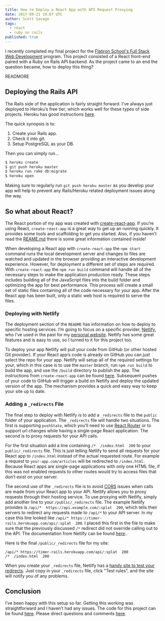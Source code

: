 ```yaml
---
title: How to Deploy a React App with API Request Proxying
date: 2017-09-21 19:07 UTC
author: Scott Savage
tags:
  - react
  - ruby on rails
published: true
---
```


I recently completed my final project for the [Flatiron School's Full Stack Web Development](https://flatironschool.com/programs/online-web-developer-career-course/) program.  This project consisted of a React front-end paired with a Ruby on Rails API backend.  As the project came to an end the question became, how to deploy this thing?

READMORE

## Deploying the Rails API
The Rails side of the application is fairly straight forward.  I’ve always just deployed to Heroku’s free tier, which works well for these types of side projects.  Heroku has good instructions [here](https://devcenter.heroku.com/articles/getting-started-with-rails5).  

The quick synopsis is to:

1. Create your Rails app.
2. Check it into git.
3. Setup PostgreSQL as your DB.

Then you can simply run…

```bash
$ heroku create
$ git push heroku master
$ heroku run rake db:migrate
$ heroku open
```

Making sure to regularly run `git push heroku master` as you develop your app will help to prevent any Rails/Heroku related deployment issues along the way.

## So what about React?
The React portion of my app was created with [create-react-app](https://github.com/facebookincubator/create-react-app).  If you’re using React, `create-react-app` is a great way to get up an running quickly.  It provides some tools and scaffolding to get you started.  Also, if you haven’t read the [REAME.md](https://github.com/facebookincubator/create-react-app/blob/master/README.md) there is some great information contained inside!

When developing a React app with `create-react-app` the `npm start` command runs the local development server and changes to files are watched and updated in the browser providing an interactive development experience.  However, for deployment a different set of steps are required.  With `create-react-app` the `npm run build` command will handle all of the necessary steps to make the application production ready.  These steps includes building all of the JavaScript files into the build folder and optimizing the app for best performance.  This process will create a small set of static files containing all of the code necessary for your app.  After the React app has been built, only a static web host is required to serve the files.

### Deploying with Netlify

The deployment section of the `README` has information on how to deploy to specific hosting services.  I’m going to focus on a specific provider, [Netlify](https://www.netlify.com/), who I’ve used in the past for my [personal website](https://www.snsavage.com).  Netlify has some great features and is easy to use, so I turned to it for this project too.  

To deploy your app Netlify will pull your code from GitHub (or other hosted Git provider).  If your React app’s code is already on GitHub you can just select the repo for your app.    Netlify will setup all of the required settings for your, which in this case is to use the `master` branch, run `npm run build` to build the app, and use the `/build` directory to publish the app.  The instructions from `create-react-app` can be found [here](https://github.com/facebookincubator/create-react-app/blob/master/packages/react-scripts/template/README.md#netlify).  Subsequent pushes of your code to GitHub will trigger a build on Netlify and deploy the updated version of the app.  The mechanism provides a quick and easy way to keep your site up to date.    

### Adding a `_redirects` File

The final step to deploy with Netlify is to add a `_redirects` file to the `public` folder of your application.  The `_redirects` file will handle two situations.  The first is supporting `pushState`, which you’ll need to use [React Router](https://reacttraining.com/react-router/) or to support url changes while having a single-page React application.  The second is to proxy requests for your API calls.  

For the first situation add a line containing `/*  /index.html  200` to your `public/_redirects` file.  This is just telling Netlify to send all requests for your React app to `/index.html` instead of the actual requested route.  For example a request to `your-app.com/articles` will be redirected to `/index.html`.  Because React apps are single-page applications with only one HTML file, if this was not enabled requests to other routes would try to access files that don’t exist on your server.

The second use of the `_redirects` file is to avoid [CORS](https://developer.mozilla.org/en-US/docs/Web/HTTP/Access_control_CORS) issues when calls are made from your React app to your API.  Netlify allows you to proxy requests through their hosting service.  To use proxying with Netlify, simply add another line to your `/public/_redirects` file.  The example Netlify provides is `/api/*  https://api.example.com/:splat  200`, which tells their servers to redirect any requests made to `/api/*` to your API server.  In my case this line looked like `/api/* https://timer-rails.herokuapp.com/api/:splat  200`.  I placed this first in the file to make sure that the previously discussed `/*` redirect did not override calling out to the API.  The documentation from Netlify can be found [here](https://www.netlify.com/docs/redirects/)..

Here is the final `/public/_redirects` file for my site:

```
/api/* https://timer-rails.herokuapp.com/api/:splat  200
/*  /index.html  200
```

When you create your `_redirects` file, Netlify has a [handy site to test your redirects](https://play.netlify.com/redirects).  Just copy in your `_redirects` file, click "Test rules", and the site will notify you of any problems.

## Conclusion

I’ve been happy with this setup so far.  Getting this working was straightforward and I haven’t had any issues.  The code for this project can be found [here](https://github.com/snsavage/timer-react).  Please direct questions and comments [here](https://www.snsavage.com/contact).
